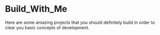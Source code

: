 # Build_With_Me
Here are some amazing projects that you should definitely build in order to clear you basic concepts of development.
